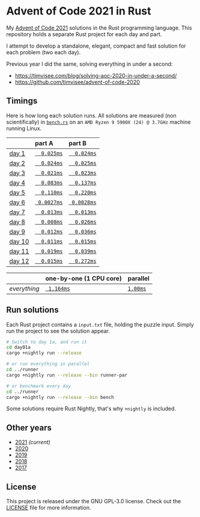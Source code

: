 # Advent of Code 2021 in Rust

My [Advent of Code 2021][aoc-2021] solutions in the Rust programming language.
This repository holds a separate Rust project for each day and part.

I attempt to develop a standalone, elegant, compact and fast solution for each
problem (two each day).

Previous year I did the same, solving everything in under a second:

- https://timvisee.com/blog/solving-aoc-2020-in-under-a-second/
- https://github.com/timvisee/advent-of-code-2020

## Timings

Here is how long each solution runs. All solutions are measured (non
scientifically) in [`bench.rs`](./runner/src/bin/bench.rs) on an
`AMD Ryzen 9 5900X (24) @ 3.7GHz` machine running Linux.

|                                                | part A                              | part B                              |
|:-----------------------------------------------|:------------------------------------|:------------------------------------|
| [day 1](https://adventofcode.com/2021/day/1)   | [`  0.025ms`](./day01a/src/main.rs) | [`  0.024ms`](./day01b/src/main.rs) |
| [day 2](https://adventofcode.com/2021/day/2)   | [`  0.024ms`](./day02a/src/main.rs) | [`  0.025ms`](./day02b/src/main.rs) |
| [day 3](https://adventofcode.com/2021/day/3)   | [`  0.021ms`](./day03a/src/main.rs) | [`  0.023ms`](./day03b/src/main.rs) |
| [day 4](https://adventofcode.com/2021/day/4)   | [`  0.083ms`](./day04a/src/main.rs) | [`  0.137ms`](./day04b/src/main.rs) |
| [day 5](https://adventofcode.com/2021/day/5)   | [`  0.110ms`](./day05a/src/main.rs) | [`  0.220ms`](./day05b/src/main.rs) |
| [day 6](https://adventofcode.com/2021/day/6)   | [` 0.0027ms`](./day06a/src/main.rs) | [` 0.0028ms`](./day06b/src/main.rs) |
| [day 7](https://adventofcode.com/2021/day/7)   | [`  0.013ms`](./day07a/src/main.rs) | [`  0.013ms`](./day07b/src/main.rs) |
| [day 8](https://adventofcode.com/2021/day/8)   | [`  0.008ms`](./day08a/src/main.rs) | [`  0.026ms`](./day08b/src/main.rs) |
| [day 9](https://adventofcode.com/2021/day/9)   | [`  0.012ms`](./day09a/src/main.rs) | [`  0.036ms`](./day09b/src/main.rs) |
| [day 10](https://adventofcode.com/2021/day/10) | [`  0.011ms`](./day10a/src/main.rs) | [`  0.015ms`](./day10b/src/main.rs) |
| [day 11](https://adventofcode.com/2021/day/11) | [`  0.019ms`](./day11a/src/main.rs) | [`  0.039ms`](./day11b/src/main.rs) |
| [day 12](https://adventofcode.com/2021/day/12) | [`  0.015ms`](./day12a/src/main.rs) | [`  0.272ms`](./day12b/src/main.rs) |

|              | one-by-one (1 CPU core)                  | parallel                                    |
|:-------------|:-----------------------------------------|:--------------------------------------------|
| _everything_ | [` 1.164ms`](./runner/src/bin/runner.rs) | [`1.00ms`](./runner/src/bin/runner-par.rs)  |

## Run solutions

Each Rust project contains a `input.txt` file, holding the puzzle input. Simply
run the project to see the solution appear.

```bash
# Switch to day 1a, and run it
cd day01a
cargo +nightly run --release

# or run everything in parallel
cd ../runner
cargo +nightly run --release --bin runner-par

# or benchmark every day
cd ../runner
cargo +nightly run --release --bin bench
```

Some solutions require Rust Nightly, that's why `+nightly` is included.

## Other years

- [2021](https://github.com/timvisee/advent-of-code-2021) _(current)_
- [2020](https://github.com/timvisee/advent-of-code-2020)
- [2019](https://github.com/timvisee/advent-of-code-2019)
- [2018](https://github.com/timvisee/advent-of-code-2018)
- [2017](https://github.com/timvisee/advent-of-code-2017)

## License

This project is released under the GNU GPL-3.0 license.
Check out the [LICENSE](LICENSE) file for more information.

[aoc-2021]: https://adventofcode.com/2021

